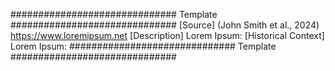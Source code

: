 ############################## Template ##############################
[Source]
(John Smith et al., 2024)
https://www.loremipsum.net
[Description]
Lorem Ipsum:
[Historical Context]
Lorem Ipsum:
############################## Template ##############################
